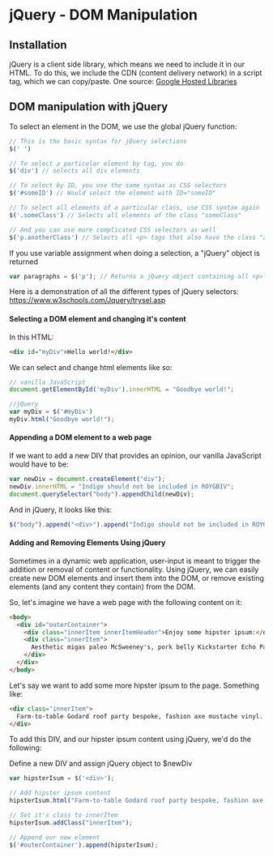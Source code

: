 # jQuery - DOM Manipulation

## Installation
jQuery is a client side library, which means we need to include it in our HTML. To do this, we include the CDN (content delivery network) in a script tag, which we can copy/paste. One source: [Google Hosted Libraries](https://developers.google.com/speed/libraries/) 

## DOM manipulation with jQuery

To select an element in the DOM, we use the global jQuery function:

```js
// This is the basic syntax for jQuery selections
$(' ')

// To select a particular element by tag, you do
$('div') // selects all div elements

// To select by ID, you use the same syntax as CSS selectors
$('#someID') // Would select the element with ID="someID"

// To select all elements of a particular class, use CSS syntax again
$('.someClass') // Selects all elements of the class "someClass"

// And you can use more complicated CSS selectors as well
$('p.anotherClass') // Selects all <p> tags that also have the class "anotherClass" (<p class="anotherClass">)
```

If you use variable assignment when doing a selection, a "jQuery" object is returned

```js
var paragraphs = $('p'); // Returns a jQuery object containing all <p> tags on your web page.
```

Here is a demonstration of all the different types of jQuery selectors: https://www.w3schools.com/Jquery/trysel.asp

#### Selecting a DOM element and changing it's content

In this HTML:

```html
<div id="myDiv">Hello world!</div>
```
We can select and change html elements like so:

```js
// vanilla JavaScript
document.getElementById('myDiv').innerHTML = "Goodbye world!";

//jQuery
var myDiv = $('#myDiv')
myDiv.html("Goodbye world!");
```

#### Appending a DOM element to a web page

If we want to add a new DIV that provides an opinion, our vanilla JavaScript would have to be:

```js
var newDiv = document.createElement("div");
newDiv.innerHTML = "Indigo should not be included in ROYGBIV";
document.querySelector("body").appendChild(newDiv);
```

And in jQuery, it looks like this:

```js
$("body").append("<div>").append("Indigo should not be included in ROYGBIV");
```

#### Adding and Removing Elements Using jQuery

Sometimes in a dynamic web application, user-input is meant to trigger the addition or removal of content or functionality. Using jQuery, we can easily create new DOM elements and insert them into the DOM, or remove existing elements (and any content they contain) from the DOM.

So, let's imagine we have a web page with the following content on it:

```html
<body>
  <div id="outerContainer">
    <div class="innerItem innerItemHeader">Enjoy some hipster ipsum:</div>
    <div class="innerItem">
      Aesthetic migas paleo McSweeney's, pork belly Kickstarter Echo Park sriracha keytar disrupt viral drinking vinegar fanny pack typewriter.
    </div>
  </div>
</body>
```

Let's say we want to add some more hipster ipsum to the page. Something like:

```html
<div class="innerItem">
  Farm-to-table Godard roof party bespoke, fashion axe mustache vinyl.
</div>
```

To add this DIV, and our hipster ipsum content using jQuery, we'd do the following:

Define a new DIV and assign jQuery object to $newDiv

```js
var hipsterIsum = $('<div>');

// Add hipster ipsum content
hipsterIsum.html("Farm-to-table Godard roof party bespoke, fashion axe mustache vinyl.");

// Set it's class to innerItem
hipsterIsum.addClass("innerItem");

// Append our new element
$('#outerContainer').append(hipsterIsum);
```
